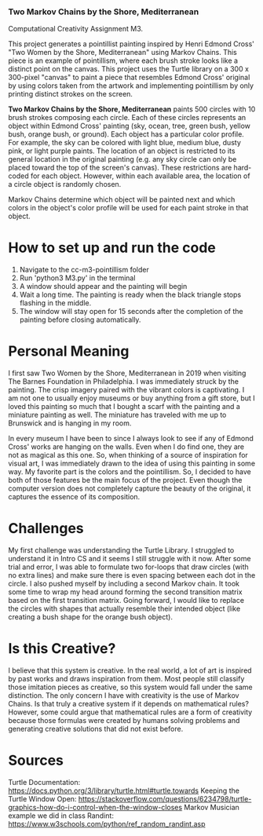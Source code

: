### Two Markov Chains by the Shore, Mediterranean 
Computational Creativity Assignment M3. 

This project generates a pointillist painting inspired by Henri Edmond Cross' "Two Women by the Shore, Mediterranean" using Markov Chains. This piece is an example of pointillism, where each brush stroke looks like a distinct point on the canvas. This project uses the Turtle library on a 300 x 300-pixel "canvas" to paint a piece that resembles Edmond Cross' original by using colors taken from the artwork and implementing pointillism by only printing distinct strokes on the screen.  

**Two Markov Chains by the Shore, Mediterranean** paints 500 circles with 10 brush strokes composing each circle. Each of these circles represents an object within Edmond Cross' painting (sky, ocean, tree, green bush, yellow bush, orange bush, or ground). Each object has a particular color profile. For example, the sky can be colored with light blue, medium blue, dusty pink, or light purple paints. The location of an object is restricted to its general location in the original painting (e.g. any sky circle can only be placed toward the top of the screen's canvas). These restrictions are hard-coded for each object. However, within each available area, the location of a circle object is randomly chosen. 

Markov Chains determine which object will be painted next and which colors in the object's color profile will be used for each paint stroke in that object. 

# How to set up and run the code 
1. Navigate to the cc-m3-pointillism folder
2. Run 'python3 M3.py' in the terminal 
3. A window should appear and the painting will begin 
4. Wait a long time. The painting is ready when the black triangle stops flashing in the middle. 
5. The window will stay open for 15 seconds after the completion of the painting before closing automatically. 

# Personal Meaning 
I first saw Two Women by the Shore, Mediterranean in 2019 when visiting The Barnes Foundation in Philadelphia. I was immediately struck by the painting. The crisp imagery paired with the vibrant colors is captivating. I am not one to usually enjoy museums or buy anything from a gift store, but I loved this painting so much that I bought a scarf with the painting and a miniature painting as well. The miniature has traveled with me up to Brunswick and is hanging in my room. 

In every museum I have been to since I always look to see if any of Edmond Cross' works are hanging on the walls. Even when I do find one, they are not as magical as this one. So, when thinking of a source of inspiration for visual art, I was immediately drawn to the idea of using this painting in some way. My favorite part is the colors and the pointillism. So, I decided to have both of those features be the main focus of the project. Even though the computer version does not completely capture the beauty of the original, it captures the essence of its composition. 

# Challenges
My first challenge was understanding the Turtle Library. I struggled to understand it in Intro CS and it seems I still struggle with it now. After some trial and error, I was able to formulate two for-loops that draw circles (with no extra lines) and make sure there is even spacing between each dot in the circle. I also pushed myself by including a second Markov chain. It took some time to wrap my head around forming the second transition matrix based on the first transition matrix. Going forward, I would like to replace the circles with shapes that actually resemble their intended object (like creating a bush shape for the orange bush object).

# Is this Creative?
I believe that this system is creative. In the real world, a lot of art is inspired by past works and draws inspiration from them. Most people still classify those imitation pieces as creative, so this system would fall under the same distinction. The only concern I have with creativity is the use of Markov Chains. Is that truly a creative system if it depends on mathematical rules? However, some could argue that mathematical rules are a form of creativity because those formulas were created by humans solving problems and generating creative solutions that did not exist before. 

# Sources
Turtle Documentation: https://docs.python.org/3/library/turtle.html#turtle.towards
Keeping the Turtle Window Open: https://stackoverflow.com/questions/6234798/turtle-graphics-how-do-i-control-when-the-window-closes
Markov Musician example we did in class 
Randint: https://www.w3schools.com/python/ref_random_randint.asp


